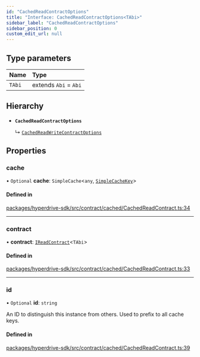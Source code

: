 ```yaml
---
id: "CachedReadContractOptions"
title: "Interface: CachedReadContractOptions<TAbi>"
sidebar_label: "CachedReadContractOptions"
sidebar_position: 0
custom_edit_url: null
---
```


## Type parameters

| Name | Type |
| :------ | :------ |
| `TAbi` | extends `Abi` = `Abi` |

## Hierarchy

- **`CachedReadContractOptions`**

  ↳ [`CachedReadWriteContractOptions`](CachedReadWriteContractOptions.md)

## Properties

### cache

• `Optional` **cache**: `SimpleCache`<`any`, [`SimpleCacheKey`](../modules.md#simplecachekey)\>

#### Defined in

[packages/hyperdrive-sdk/src/contract/cached/CachedReadContract.ts:34](https://github.com/delvtech/hyperdrive-monorepo/blob/ad69d2e/packages/hyperdrive-sdk/src/contract/cached/CachedReadContract.ts#L34)

___

### contract

• **contract**: [`IReadContract`](IReadContract.md)<`TAbi`\>

#### Defined in

[packages/hyperdrive-sdk/src/contract/cached/CachedReadContract.ts:33](https://github.com/delvtech/hyperdrive-monorepo/blob/ad69d2e/packages/hyperdrive-sdk/src/contract/cached/CachedReadContract.ts#L33)

___

### id

• `Optional` **id**: `string`

An ID to distinguish this instance from others. Used to prefix to all cache
keys.

#### Defined in

[packages/hyperdrive-sdk/src/contract/cached/CachedReadContract.ts:39](https://github.com/delvtech/hyperdrive-monorepo/blob/ad69d2e/packages/hyperdrive-sdk/src/contract/cached/CachedReadContract.ts#L39)
